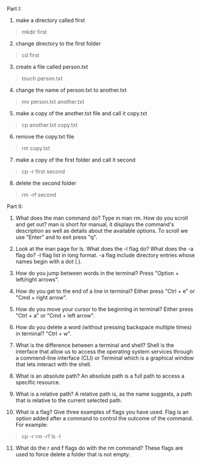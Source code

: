 Part I:

1. make a directory called first
> mkdir first

2. change directory to the first folder
> cd first

3. create a file called person.txt
> touch person.txt

4. change the name of person.txt to another.txt
> mv person.txt another.txt

5. make a copy of the another.txt file and call it copy.txt
> cp another.txt copy.txt

6. remove the copy.txt file
> rm copy.txt

7. make a copy of the first folder and call it second
> cp -r first second

8. delete the second folder
> rm -rf second 

Part II:

1. What does the man command do? Type in man rm. How do you scroll and get out?
man is short for manual, it displays the command's description as well as details about the available options.
To scroll we use "Enter" and to exit press "q".

2. Look at the man page for ls. What does the -l flag do? What does the -a flag do?
-l flag list in long format.
-a flag include directory entries whose names begin with a dot (.).

3. How do you jump between words in the terminal?
Press "Option + left/right arrows".

4. How do you get to the end of a line in terminal?
Either press "Ctrl + e" or "Cmd + right arrow".

5. How do you move your cursor to the beginning in terminal?
Either press "Ctrl + a" or "Cmd + left arrow".

6. How do you delete a word (without pressing backspace multiple times) in terminal?
"Ctrl + w".

7. What is the difference between a terminal and shell?
Shell is the interface that allow us to access the operating system services through a commend-line interface (CLI) or Terminal which is a graphical window that lets interact with the shell.

8. What is an absolute path?
An absolute path is a full path to access a specific resource.

9. What is a relative path?
A relative path is, as the name suggests, a path that is relative to the current selected path.

10. What is a flag? Give three examples of flags you have used.
Flag is an option added after a command to control the outcome of the command. For example:
> cp -r
> rm -rf
> ls -l

11. What do the r and f flags do with the rm command?
These flags are used to force delete a folder that is not empty.
